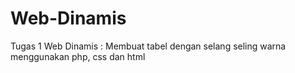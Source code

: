 # Web-Dinamis
Tugas 1 Web Dinamis : Membuat tabel dengan selang seling warna menggunakan php, css dan html
